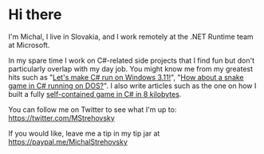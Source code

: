 # Hi there

I'm Michal, I live in Slovakia, and I work remotely at the .NET Runtime team at Microsoft.

In my spare time I work on C#-related side projects that I find fun but don't particularly overlap with my day job. You might know me from my greatest hits such as "[Let's make C# run on Windows 3.11!](https://twitter.com/MStrehovsky/status/1215331352352034818)", "[How about a snake game in C# running on DOS?](https://twitter.com/MStrehovsky/status/1218966180104458240)". I also write articles such as the one on how I built a fully [self-contained game in C# in 8 kilobytes](https://medium.com/@MStrehovsky/building-a-self-contained-game-in-c-under-8-kilobytes-74c3cf60ea04?sk=334b06f72dad47f15d0ba0cc6a502487).

You can follow me on Twitter to see what I'm up to: https://twitter.com/MStrehovsky

If you would like, leave me a tip in my tip jar at https://paypal.me/MichalStrehovsky
